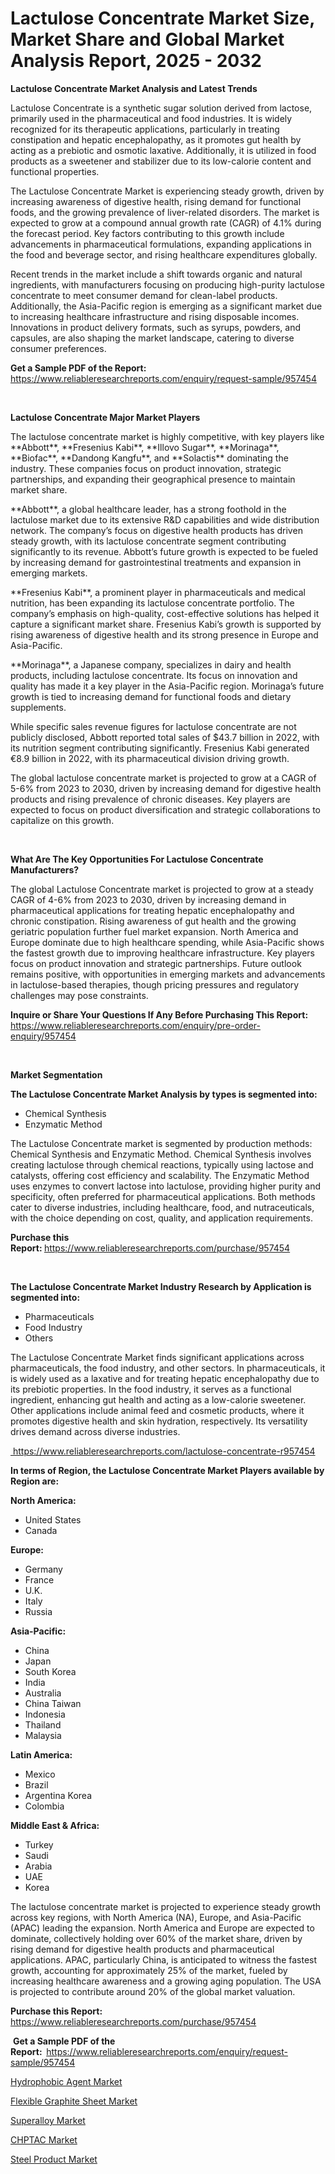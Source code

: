<p><h1>Lactulose Concentrate Market Size, Market Share and Global Market Analysis Report, 2025 - 2032</h1></p><p><strong>Lactulose Concentrate Market Analysis and Latest Trends</strong></p>
<p><p>Lactulose Concentrate is a synthetic sugar solution derived from lactose, primarily used in the pharmaceutical and food industries. It is widely recognized for its therapeutic applications, particularly in treating constipation and hepatic encephalopathy, as it promotes gut health by acting as a prebiotic and osmotic laxative. Additionally, it is utilized in food products as a sweetener and stabilizer due to its low-calorie content and functional properties.</p><p>The Lactulose Concentrate Market is experiencing steady growth, driven by increasing awareness of digestive health, rising demand for functional foods, and the growing prevalence of liver-related disorders. The market is expected to grow at a compound annual growth rate (CAGR) of 4.1% during the forecast period. Key factors contributing to this growth include advancements in pharmaceutical formulations, expanding applications in the food and beverage sector, and rising healthcare expenditures globally.</p><p>Recent trends in the market include a shift towards organic and natural ingredients, with manufacturers focusing on producing high-purity lactulose concentrate to meet consumer demand for clean-label products. Additionally, the Asia-Pacific region is emerging as a significant market due to increasing healthcare infrastructure and rising disposable incomes. Innovations in product delivery formats, such as syrups, powders, and capsules, are also shaping the market landscape, catering to diverse consumer preferences.</p></p>
<p><strong>Get a Sample PDF of the Report:&nbsp;</strong> <a href="https://www.reliableresearchreports.com/enquiry/request-sample/957454?utm_campaign=38&utm_medium=2&utm_source=Github&utm_content=ia&utm_term=27012025&utm_id=lactulose-concentrate">https://www.reliableresearchreports.com/enquiry/request-sample/957454</a></p>
<p>&nbsp;</p>
<p><strong>Lactulose Concentrate Major Market Players</strong></p>
<p><p>The lactulose concentrate market is highly competitive, with key players like **Abbott**, **Fresenius Kabi**, **Illovo Sugar**, **Morinaga**, **Biofac**, **Dandong Kangfu**, and **Solactis** dominating the industry. These companies focus on product innovation, strategic partnerships, and expanding their geographical presence to maintain market share.</p><p>**Abbott**, a global healthcare leader, has a strong foothold in the lactulose market due to its extensive R&D capabilities and wide distribution network. The company’s focus on digestive health products has driven steady growth, with its lactulose concentrate segment contributing significantly to its revenue. Abbott’s future growth is expected to be fueled by increasing demand for gastrointestinal treatments and expansion in emerging markets.</p><p>**Fresenius Kabi**, a prominent player in pharmaceuticals and medical nutrition, has been expanding its lactulose concentrate portfolio. The company’s emphasis on high-quality, cost-effective solutions has helped it capture a significant market share. Fresenius Kabi’s growth is supported by rising awareness of digestive health and its strong presence in Europe and Asia-Pacific.</p><p>**Morinaga**, a Japanese company, specializes in dairy and health products, including lactulose concentrate. Its focus on innovation and quality has made it a key player in the Asia-Pacific region. Morinaga’s future growth is tied to increasing demand for functional foods and dietary supplements.</p><p>While specific sales revenue figures for lactulose concentrate are not publicly disclosed, Abbott reported total sales of $43.7 billion in 2022, with its nutrition segment contributing significantly. Fresenius Kabi generated €8.9 billion in 2022, with its pharmaceutical division driving growth.</p><p>The global lactulose concentrate market is projected to grow at a CAGR of 5-6% from 2023 to 2030, driven by increasing demand for digestive health products and rising prevalence of chronic diseases. Key players are expected to focus on product diversification and strategic collaborations to capitalize on this growth.</p></p>
<p>&nbsp;</p>
<p><strong>What Are The Key Opportunities For Lactulose Concentrate Manufacturers?</strong></p>
<p><p>The global Lactulose Concentrate market is projected to grow at a steady CAGR of 4-6% from 2023 to 2030, driven by increasing demand in pharmaceutical applications for treating hepatic encephalopathy and chronic constipation. Rising awareness of gut health and the growing geriatric population further fuel market expansion. North America and Europe dominate due to high healthcare spending, while Asia-Pacific shows the fastest growth due to improving healthcare infrastructure. Key players focus on product innovation and strategic partnerships. Future outlook remains positive, with opportunities in emerging markets and advancements in lactulose-based therapies, though pricing pressures and regulatory challenges may pose constraints.</p></p>
<p><strong>Inquire or Share Your Questions If Any Before Purchasing This Report:</strong> <a href="https://www.reliableresearchreports.com/enquiry/pre-order-enquiry/957454?utm_campaign=38&utm_medium=2&utm_source=Github&utm_content=ia&utm_term=27012025&utm_id=lactulose-concentrate">https://www.reliableresearchreports.com/enquiry/pre-order-enquiry/957454</a></p>
<p>&nbsp;</p>
<p><strong>Market Segmentation</strong></p>
<p><strong>The Lactulose Concentrate Market Analysis by types is segmented into:</strong></p>
<p><ul><li>Chemical Synthesis</li><li>Enzymatic Method</li></ul></p>
<p><p>The Lactulose Concentrate market is segmented by production methods: Chemical Synthesis and Enzymatic Method. Chemical Synthesis involves creating lactulose through chemical reactions, typically using lactose and catalysts, offering cost efficiency and scalability. The Enzymatic Method uses enzymes to convert lactose into lactulose, providing higher purity and specificity, often preferred for pharmaceutical applications. Both methods cater to diverse industries, including healthcare, food, and nutraceuticals, with the choice depending on cost, quality, and application requirements.</p></p>
<p><strong>Purchase this Report:&nbsp;</strong><a href="https://www.reliableresearchreports.com/purchase/957454?utm_campaign=38&utm_medium=2&utm_source=Github&utm_content=ia&utm_term=27012025&utm_id=lactulose-concentrate">https://www.reliableresearchreports.com/purchase/957454</a></p>
<p>&nbsp;</p>
<p><strong>The Lactulose Concentrate Market Industry Research by Application is segmented into:</strong></p>
<p><ul><li>Pharmaceuticals</li><li>Food Industry</li><li>Others</li></ul></p>
<p><p>The Lactulose Concentrate Market finds significant applications across pharmaceuticals, the food industry, and other sectors. In pharmaceuticals, it is widely used as a laxative and for treating hepatic encephalopathy due to its prebiotic properties. In the food industry, it serves as a functional ingredient, enhancing gut health and acting as a low-calorie sweetener. Other applications include animal feed and cosmetic products, where it promotes digestive health and skin hydration, respectively. Its versatility drives demand across diverse industries.</p></p>
<p><a href="https://www.reliableresearchreports.com/lactulose-concentrate-r957454?utm_campaign=38&utm_medium=2&utm_source=Github&utm_content=ia&utm_term=27012025&utm_id=lactulose-concentrate">&nbsp;https://www.reliableresearchreports.com/lactulose-concentrate-r957454</a></p>
<p><strong>In terms of Region, the Lactulose Concentrate Market Players available by Region are:</strong></p>
<p>
    <p> <strong> North America: </strong>
        <ul>
            <li>United States</li>
            <li>Canada</li>
        </ul>
        </p> 
    <p> <strong> Europe: </strong>
        <ul>
            <li>Germany</li>
            <li>France</li>
            <li>U.K.</li>
            <li>Italy</li>
            <li>Russia</li>
        </ul>
        </p> 
    <p> <strong> Asia-Pacific: </strong>
        <ul>
            <li>China</li>
            <li>Japan</li>
            <li>South Korea</li>
            <li>India</li>
            <li>Australia</li>
            <li>China Taiwan</li>
            <li>Indonesia</li>
            <li>Thailand</li>
            <li>Malaysia</li>
        </ul>
        </p> 
    <p> <strong> Latin America: </strong>
        <ul>
            <li>Mexico</li>
            <li>Brazil</li>
            <li>Argentina Korea</li>
            <li>Colombia</li>
        </ul>
        </p> 
    <p> <strong> Middle East & Africa: </strong>
        <ul>
            <li>Turkey</li>
            <li>Saudi</li>
            <li>Arabia</li>
            <li>UAE</li>
            <li>Korea</li>
        </ul>
    </p>
    </p>
<p><p>The lactulose concentrate market is projected to experience steady growth across key regions, with North America (NA), Europe, and Asia-Pacific (APAC) leading the expansion. North America and Europe are expected to dominate, collectively holding over 60% of the market share, driven by rising demand for digestive health products and pharmaceutical applications. APAC, particularly China, is anticipated to witness the fastest growth, accounting for approximately 25% of the market, fueled by increasing healthcare awareness and a growing aging population. The USA is projected to contribute around 20% of the global market valuation.</p></p>
<p><strong>Purchase this Report: </strong><a href="https://www.reliableresearchreports.com/purchase/957454?utm_campaign=38&utm_medium=2&utm_source=Github&utm_content=ia&utm_term=27012025&utm_id=lactulose-concentrate">https://www.reliableresearchreports.com/purchase/957454</a></p>
<p>&nbsp;<strong>Get a Sample PDF of the Report:&nbsp;&nbsp;</strong><a href="https://www.reliableresearchreports.com/enquiry/request-sample/957454?utm_campaign=38&utm_medium=2&utm_source=Github&utm_content=ia&utm_term=27012025&utm_id=lactulose-concentrate">https://www.reliableresearchreports.com/enquiry/request-sample/957454</a></p>
<p><strong></strong></p>
<p><p><a href="https://github.com/jawelling7979/Market-Research-Report-List-1/blob/main/hydrophobic-agent-market.md?utm_campaign=38&utm_medium=2&utm_source=Github&utm_content=ia&utm_term=27012025&utm_id=lactulose-concentrate">Hydrophobic Agent Market</a></p><p><a href="https://github.com/akaalahk/Market-Research-Report-List-1/blob/main/flexible-graphite-sheet-market.md?utm_campaign=38&utm_medium=2&utm_source=Github&utm_content=ia&utm_term=27012025&utm_id=lactulose-concentrate">Flexible Graphite Sheet Market</a></p><p><a href="https://github.com/biomochaben4/Market-Research-Report-List-1/blob/main/superalloy-market.md?utm_campaign=38&utm_medium=2&utm_source=Github&utm_content=ia&utm_term=27012025&utm_id=lactulose-concentrate">Superalloy Market</a></p><p><a href="https://github.com/agdonthisa/Market-Research-Report-List-1/blob/main/chptac-market.md?utm_campaign=38&utm_medium=2&utm_source=Github&utm_content=ia&utm_term=27012025&utm_id=lactulose-concentrate">CHPTAC Market</a></p><p><a href="https://github.com/penglatilles/Market-Research-Report-List-1/blob/main/steel-product-market.md?utm_campaign=38&utm_medium=2&utm_source=Github&utm_content=ia&utm_term=27012025&utm_id=lactulose-concentrate">Steel Product Market</a></p></p>